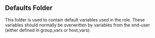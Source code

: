 Defaults Folder
---------------

This folder is used to contain default variables used in the role. These variables should normally be overwritten by variables from the end-user (either defined in group_vars or host_vars).

